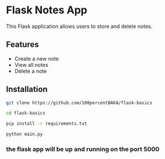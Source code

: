 # Flask Notes App

This Flask application allows users to store and delete notes.

## Features

- Create a new note
- View all notes
- Delete a note

## Installation
```bash
git clone https://github.com/100percentBAKA/flask-basics
```

```bash
cd flask-basics
```

```bash
pip install -r requirements.txt
```

```bash
python main.py
```

### the flask app will be up and running on the port 5000
